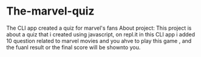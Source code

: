 # The-marvel-quiz
The CLI app created a quiz for marvel's fans
About project: This project is about a quiz that i created using javascript, on repl.it 
in this CLI app i added 10 question related to marvel movies and you ahve to play this game , and the fuanl result or the final score will be shownto you.
